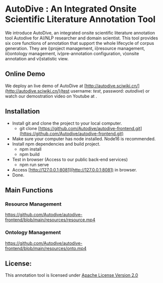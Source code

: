 # AutoDive : An Integrated Onsite Scientific Literature Annotation Tool

We introduce AutoDive, an integrated onsite scientific literature annotation tool Autodive for AI/NLP researcher and domain scientist. This tool provides six core functions of annotation that support the whole lifecycle of corpus generation. They are i)project management, ii)resource management, iii)ontology management, iv)pre-annotation configuration, v)onsite annotation and vi)statistic view. 

## Online Demo
We deploy an live demo of AutoDive at [http://autodive.sciwiki.cn/](http://autodive.sciwiki.cn/)(test username:  *test*, password: *autodive*) or watch our demostration video on Youtube at []().

## Installation
* Install git and clone the project to your local computer.
    *   git clone [https://github.com/Autodive/autodive-frontend.git](https://github.com/Autodive/autodive-frontend.git)
* Make sure your computer has node installed. Node16 is recommended.
* Install npm dependencies and build project.
    *   npm install
    *   npm build
* Test in browser (Access to our public back-end services)
    *   npm run serve
* Access [http://127.0.0.1:8081](http://127.0.0.1:8081) in browser.
* Done.
## Main Functions
### Resource Management
https://github.com/Autodive/autodive-frontend/blob/main/resources/resource.mp4

### Ontology Management
https://github.com/Autodive/autodive-frontend/blob/main/resources/onto.mp4

## License:
This annotation tool is licensed under [Apache License  Version 2.0](https://github.com/Autodive/autodive-frontend/blob/master/LICENSE)
